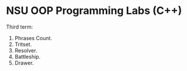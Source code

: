 # NSU OOP Programming Labs (C++)

Third term:
1) Phrases Count.
2) Tritset.
3) Resolver.
4) Battleship.
5) Drawer.
